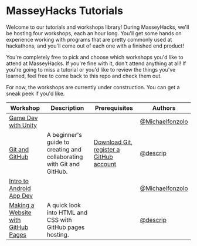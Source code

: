 # MasseyHacks Tutorials

Welcome to our tutorials and workshops library! During MasseyHacks, we'll be hosting four workshops, each an hour long. You'll get some hands on experience working with programs that are pretty commonly used at hackathons, and you'll come out of each one with a finished end product!

You're completely free to pick and choose which workshops you'd like to attend at MasseyHacks. If you're fine with it, don't attend anything at all! If you're going to miss a tutorial or you'd like to review the things you've learned, feel free to come back to this repo and check them out.

For now, the workshops are currently under construction. You can get a sneak peek if you'd like.

| Workshop       | Description                                                           | Prerequisites | Authors  |
|----------------|-----------------------------------------------------------------------|---------------|----------|
| [Game Dev with Unity](game-dev-with-unity) | | | [@Michaelfonzolo][Michaelfonzolo] |
| [Git and GitHub]((git-and-github)) | A beginner's guide to creating and collaborating with Git and GitHub. | [Download Git, register a GitHub account](https://github.com/descrip/masseyhacks-tutorials/blob/master/git-and-github/README.md#step-0-prerequisites) | [@descrip][descrip] |
|[Intro to Android App Dev](app-dev-with-android)|                                                                       |               | [@Michaelfonzolo][Michaelfonzolo] |
| [Making a Website with GitHub Pages](website-with-github-pages) | A quick look into HTML and CSS with GitHub pages hosting. |               | [@descrip][descrip] |
[descrip]: https://github.com/descrip
[Michaelfonzolo]: https://github.com/Michaelfonzolo
[DChang87]: https://github.com/DChang87
